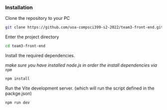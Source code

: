 ### Installation



Clone the repository to your PC

```bash
git clone https://github.com/uoa-compsci399-s2-2022/team3-front-end.git
```

Enter the project directory

```bash
cd team3-front-end
```

Install the required dependencies.

*make sure you have installed node.js in order the install dependencies via `npm`*

```bash
npm install
```

Run the Vite development server. (which will run the script defined in the packge.json)

```bash
npm run dev
```

